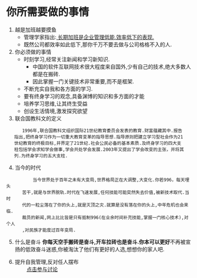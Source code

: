 # 你所需要做的事情
1.  越是加班越要摸鱼
    - 管理学家指出:<a href="https://maimai.cn/article/detail?fid=859272043&efid=NG7c4mHl8zX5qfOlllk8og"> 长期加班是企业管理低能,效率低下的表现.</a>
    - 既然公司都效率如此低下,那你千万不要去做与公司格格不入的人.
2.  你必须做的事情
    - 时刻学习,经常关注新闻和学习新知识.
        - 中国的软件互联网技术很大程度来自国外,少有自己的技术,绝大多数人都是在搬砖.
        - 因此掌握一门关键技术非常重要,而不是框架.
    - 不断充实自我和各方面的学习.
    - 要有终身学习的观念,具备渊博的知识和多方面的才能
    - 培养学习思维,让其终生受益
    - 创设生活情境,激发探究欲望
3. 联合国教科文的定义
```text
      1996年,联合国教科文组织国际21世纪教育委员会发表的教育.财富蕴藏其中.报告
   指出,把终身学习作为一切重大教育变革的指导思想.指导原则把建立学习型社会作为21
   世纪教育的终极目标,并界定了21世纪.社会公民必备的基本素质.及终身学习的四大支
   柱包括学会求知学会做事,学会共处学会发展.2003年又提出了学会改变的主张，并将其
   列.为终身学习的五大支柱.
```
4. 当今的时代
```text
          当今世界处于百年之未有大变局,世界格局正在大调整,大变化.你若996，每天埋头
      苦干,就是与世界脱轨.时代在飞速发展,任何技能可能突然失去价值,被新技术取代.当时
      代的一粒尘落在了你的头上,就是灭顶之灾.就算是没有落在你的头上,中年危机也会来临.
      裁员的新闻,网上比比皆是只有抵制996(在业余时间补充技能,掌握一门核心技术),对个人
      ,对民族才能度过百年变局.
```
5. 什么是奋斗
**你每天空手搬砖是奋斗,开车拉砖也是奋斗.你本可以更好**不再被宣扬的低效奋斗迷惑,你被淘汰了他们有更好的人选,想想你的家人吧.

6. 提升自我管理,反对任人摆布<br>
   <em>&nbsp;&nbsp;&nbsp;&nbsp;&nbsp;&nbsp;&nbsp;&nbsp;</em><a href="https://github.com/623637646/996.Leave/issues/123">点击参与讨论</a>
